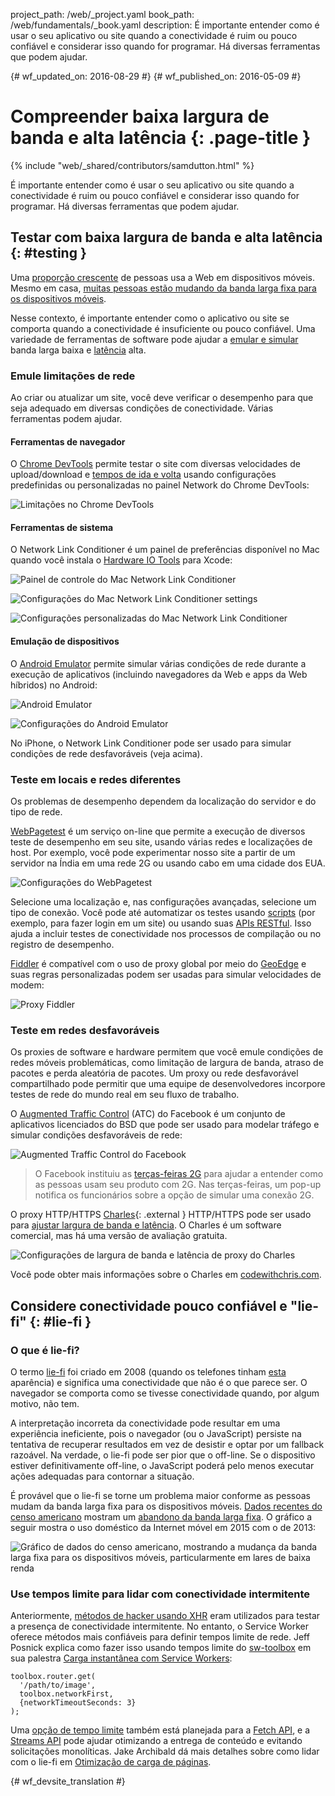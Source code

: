 project_path: /web/_project.yaml
book_path: /web/fundamentals/_book.yaml
description: É importante entender como é usar o seu aplicativo ou site quando a conectividade é ruim ou pouco confiável e considerar isso quando for programar. Há diversas ferramentas que podem ajudar.

{# wf_updated_on: 2016-08-29 #}
{# wf_published_on: 2016-05-09 #}

# Compreender baixa largura de banda e alta latência {: .page-title }

{% include "web/_shared/contributors/samdutton.html" %}

É importante entender como é usar o seu aplicativo ou site quando a conectividade é ruim ou pouco confiável e considerar isso quando for programar. Há diversas ferramentas que podem ajudar.

## Testar com baixa largura de banda e alta latência {: #testing }

Uma <a href="http://adwords.blogspot.co.uk/2015/05/building-for-next-moment.html">proporção crescente</a> de pessoas usa a Web em dispositivos móveis. Mesmo em casa, <a href="https://www.washingtonpost.com/news/the-switch/wp/2016/04/18/new-data-americans-are-abandoning-wired-home-internet/">muitas pessoas estão mudando da banda larga fixa para os dispositivos móveis</a>.

Nesse contexto, é importante entender como o aplicativo ou site se comporta quando a conectividade é insuficiente ou pouco confiável. Uma variedade de ferramentas de software pode ajudar a [emular e simular](https://stackoverflow.com/questions/1584617/simulator-or-emulator-what-is-the-difference) banda larga baixa e [latência](https://www.igvita.com/2012/07/19/latency-the-new-web-performance-bottleneck/) alta.

### Emule limitações de rede

Ao criar ou atualizar um site, você deve verificar o desempenho para que seja adequado em diversas condições de conectividade. Várias ferramentas podem ajudar.

#### Ferramentas de navegador

O [Chrome DevTools](/web/tools/chrome-devtools/network-performance/network-conditions) permite testar o site com diversas velocidades de upload/download e [tempos de ida e volta](https://www.igvita.com/2012/07/19/latency-the-new-web-performance-bottleneck/) usando configurações predefinidas ou personalizadas no painel Network do Chrome DevTools:

![Limitações no Chrome DevTools](images/chrome-devtools-throttling.png)

#### Ferramentas de sistema

O Network Link Conditioner é um painel de preferências disponível no Mac quando você instala o [Hardware IO Tools](https://developer.apple.com/downloads/?q=Hardware%20IO%20Tools) para Xcode:

![Painel de controle do Mac Network Link Conditioner](images/network-link-conditioner-control-panel.png)

![Configurações do Mac Network Link Conditioner settings](images/network-link-conditioner-settings.png)

![Configurações personalizadas do Mac Network Link Conditioner](images/network-link-conditioner-custom.png)

#### Emulação de dispositivos

O [Android Emulator](http://developer.android.com/tools/devices/emulator.html#netspeed) permite simular várias condições de rede durante a execução de aplicativos (incluindo navegadores da Web e apps da Web híbridos) no Android:

![Android Emulator](images/android-emulator.png)

![Configurações do Android Emulator](images/android-emulator-settings.png)

No iPhone, o Network Link Conditioner pode ser usado para simular condições de rede desfavoráveis (veja acima).

### Teste em locais e redes diferentes

Os problemas de desempenho dependem da localização do servidor e do tipo de rede.

[WebPagetest](https://webpagetest.org) é um serviço on-line que permite a execução de diversos teste de desempenho em seu site, usando várias redes e localizações de host. Por exemplo, você pode experimentar nosso site a partir de um servidor na Índia em uma rede 2G ou usando cabo em uma cidade dos EUA.

![Configurações do WebPagetest](images/webpagetest.png)

Selecione uma localização e, nas configurações avançadas, selecione um tipo de conexão. Você pode até automatizar os testes usando [scripts](https://sites.google.com/a/webpagetest.org/docs/using-webpagetest/scripting) (por exemplo, para fazer login em um site) ou usando suas [APIs RESTful](https://sites.google.com/a/webpagetest.org/docs/advanced-features/webpagetest-restful-apis). Isso ajuda a incluir testes de conectividade nos processos de compilação ou no registro de desempenho.

[Fiddler](http://www.telerik.com/fiddler) é compatível com o uso de proxy global por meio do [GeoEdge](http://www.geoedge.com/faq) e suas regras personalizadas podem ser usadas para simular velocidades de modem:

![Proxy Fiddler](images/fiddler.png)

### Teste em redes desfavoráveis

Os proxies de software e hardware permitem que você emule condições de redes móveis problemáticas, como limitação de largura de banda, atraso de pacotes e perda aleatória de pacotes. Um proxy ou rede desfavorável compartilhado pode permitir que uma equipe de desenvolvedores incorpore testes de rede do mundo real em seu fluxo de trabalho.

O [Augmented Traffic Control](http://facebook.github.io/augmented-traffic-control/) (ATC) do Facebook é um conjunto de aplicativos licenciados do BSD que pode ser usado para modelar tráfego e simular condições desfavoráveis de rede:

![Augmented Traffic Control do Facebook](images/augmented-traffic-control.png)

> O Facebook instituiu as [terças-feiras 2G](https://code.facebook.com/posts/1556407321275493/building-for-emerging-markets-the-story-behind-2g-tuesdays/) para ajudar a entender como as pessoas usam seu produto com 2G. Nas terças-feiras, um pop-up notifica os funcionários sobre a opção de simular uma conexão 2G.

O proxy HTTP/HTTPS [Charles](https://www.charlesproxy.com/){: .external } HTTP/HTTPS pode ser usado para [ajustar largura de banda e latência](http://www.charlesproxy.com/documentation/proxying/throttling/). O Charles é um software comercial, mas há uma versão de avaliação gratuita.

![Configurações de largura de banda e latência de proxy do Charles](images/charles.png)

Você pode obter mais informações sobre o Charles em [codewithchris.com](http://codewithchris.com/tutorial-using-charles-proxy-with-your-ios-development-and-http-debugging/).

## Considere conectividade pouco confiável e "lie-fi" {: #lie-fi }

### O que é lie-fi?

O termo <a href="http://www.urbandictionary.com/define.php?term=lie-fi">lie-fi</a> foi criado em 2008 (quando os telefones tinham <a href="https://www.mobilegazette.com/2008-phones-wallchart.htm" title="Images of phones from 2008">esta</a> aparência) e significa uma conectividade que não é o que parece ser. O navegador se comporta como se tivesse conectividade quando, por algum motivo, não tem.

A interpretação incorreta da conectividade pode resultar em uma experiência ineficiente, pois o navegador (ou o JavaScript) persiste na tentativa de recuperar resultados em vez de desistir e optar por um fallback razoável. Na verdade, o lie-fi pode ser pior que o off-line. Se o dispositivo estiver definitivamente off-line, o JavaScript poderá pelo menos executar ações adequadas para contornar a situação.

É provável que o lie-fi se torne um problema maior conforme as pessoas mudam da banda larga fixa para os dispositivos móveis. [Dados recentes do censo americano](https://www.ntia.doc.gov/blog/2016/evolving-technologies-change-nature-internet-use) mostram um [abandono da banda larga fixa](https://www.washingtonpost.com/news/the-switch/wp/2016/04/18/new-data-americans-are-abandoning-wired-home-internet/). O gráfico a seguir mostra o uso doméstico da Internet móvel em 2015 com o de 2013:

<img src="images/home-broadband.png" class="center" alt="Gráfico de dados do censo americano, mostrando a mudança da banda larga fixa para os dispositivos móveis, particularmente em lares de baixa renda">

### Use tempos limite para lidar com conectividade intermitente

Anteriormente, [métodos de hacker usando XHR](http://stackoverflow.com/questions/189430/detect-that-the-internet-connection-is-offline) eram utilizados para testar a presença de conectividade intermitente. No entanto, o Service Worker oferece métodos mais confiáveis para definir tempos limite de rede. Jeff Posnick explica como fazer isso usando tempos limite do [sw-toolbox](https://github.com/GoogleChrome/sw-toolbox) em sua palestra [Carga instantânea com Service Workers](https://youtu.be/jCKZDTtUA2A?t=19m58s):


    toolbox.router.get(
      '/path/to/image',
      toolbox.networkFirst,
      {networkTimeoutSeconds: 3}
    );
    

Uma [opção de tempo limite](https://github.com/whatwg/fetch/issues/20) também está planejada para a [Fetch API](https://developer.mozilla.org/en-US/docs/Web/API/GlobalFetch/fetch), e a [Streams API](https://www.w3.org/TR/streams-api/) pode ajudar otimizando a entrega de conteúdo e evitando solicitações monolíticas. Jake Archibald dá mais detalhes sobre como lidar com o lie-fi em [Otimização de carga de páginas](https://youtu.be/d5_6yHixpsQ?t=6m42s).


{# wf_devsite_translation #}
